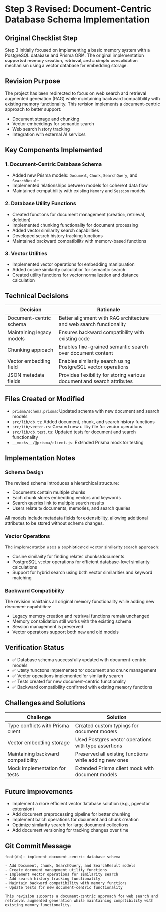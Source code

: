 # Step 3 Revised: Document-Centric Database Schema Implementation

## Original Checklist Step

Step 3 initially focused on implementing a basic memory system with a PostgreSQL database and Prisma ORM. The original implementation supported memory creation, retrieval, and a simple consolidation mechanism using a vector database for embedding storage.

## Revision Purpose

The project has been redirected to focus on web search and retrieval augmented generation (RAG) while maintaining backward compatibility with existing memory functionality. This revision implements a document-centric approach to better support:

- Document storage and chunking
- Vector embeddings for semantic search
- Web search history tracking
- Integration with external AI services

## Key Components Implemented

### 1. Document-Centric Database Schema

- Added new Prisma models: `Document`, `Chunk`, `SearchQuery`, and `SearchResult`
- Implemented relationships between models for coherent data flow
- Maintained compatibility with existing `Memory` and `Session` models

### 2. Database Utility Functions

- Created functions for document management (creation, retrieval, deletion)
- Implemented chunking functionality for document processing
- Added vector similarity search capabilities
- Developed search history tracking functions
- Maintained backward compatibility with memory-based functions

### 3. Vector Utilities

- Implemented vector operations for embedding manipulation
- Added cosine similarity calculation for semantic search
- Created utility functions for vector normalization and distance calculation

## Technical Decisions

| Decision                  | Rationale                                                               |
| ------------------------- | ----------------------------------------------------------------------- |
| Document-centric schema   | Better alignment with RAG architecture and web search functionality     |
| Maintaining legacy models | Ensures backward compatibility with existing code                       |
| Chunking approach         | Enables fine-grained semantic search over document content              |
| Vector embedding field    | Enables similarity search using PostgreSQL vector operations            |
| JSON metadata fields      | Provides flexibility for storing various document and search attributes |

## Files Created or Modified

- `prisma/schema.prisma`: Updated schema with new document and search models
- `src/lib/db.ts`: Added document, chunk, and search history functions
- `src/lib/vector.ts`: Created new utility file for vector operations
- `src/lib/db.test.ts`: Updated tests for document and search functionality
- `__mocks__/@prisma/client.js`: Extended Prisma mock for testing

## Implementation Notes

### Schema Design

The revised schema introduces a hierarchical structure:

- Documents contain multiple chunks
- Each chunk stores embedding vectors and keywords
- Search queries link to multiple search results
- Users relate to documents, memories, and search queries

All models include metadata fields for extensibility, allowing additional attributes to be stored without schema changes.

### Vector Operations

The implementation uses a sophisticated vector similarity search approach:

- Cosine similarity for finding related chunks/documents
- PostgreSQL vector operations for efficient database-level similarity calculations
- Support for hybrid search using both vector similarities and keyword matching

### Backward Compatibility

The revision maintains all original memory functionality while adding new document capabilities:

- Legacy memory creation and retrieval functions remain unchanged
- Memory consolidation still works with the existing schema
- Session management is preserved
- Vector operations support both new and old models

## Verification Status

- ✅ Database schema successfully updated with document-centric models
- ✅ Utility functions implemented for document and chunk management
- ✅ Vector operations implemented for similarity search
- ✅ Tests created for new document-centric functionality
- ✅ Backward compatibility confirmed with existing memory functions

## Challenges and Solutions

| Challenge                          | Solution                                               |
| ---------------------------------- | ------------------------------------------------------ |
| Type conflicts with Prisma client  | Created custom typings for document models             |
| Vector embedding storage           | Used Postgres vector operations with type assertions   |
| Maintaining backward compatibility | Preserved all existing functions while adding new ones |
| Mock implementation for tests      | Extended Prisma client mock with document models       |

## Future Improvements

- Implement a more efficient vector database solution (e.g., pgvector extension)
- Add document preprocessing pipeline for better chunking
- Implement batch operations for document and chunk creation
- Optimize similarity search for large document collections
- Add document versioning for tracking changes over time

## Git Commit Message

```
feat(db): implement document-centric database schema

- Add Document, Chunk, SearchQuery, and SearchResult models
- Create document management utility functions
- Implement vector operations for similarity search
- Add search history tracking functionality
- Maintain backward compatibility with memory functions
- Update tests for new document-centric functionality

This revision supports a document-centric approach for web search and
retrieval augmented generation while maintaining compatibility with
existing memory functionality.
```
